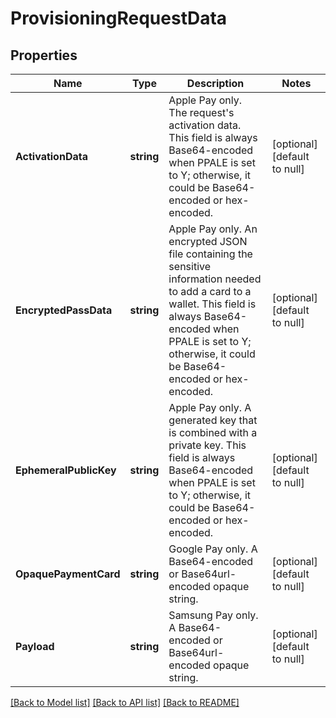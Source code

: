 # ProvisioningRequestData

## Properties
Name | Type | Description | Notes
------------ | ------------- | ------------- | -------------
**ActivationData** | **string** | Apple Pay only. The request&#x27;s activation data. This field is always Base64-encoded when PPALE is set to Y; otherwise, it could be Base64-encoded or hex-encoded. | [optional] [default to null]
**EncryptedPassData** | **string** | Apple Pay only. An encrypted JSON file containing the sensitive information needed to add a card to a wallet. This field is always Base64-encoded when PPALE is set to Y; otherwise, it could be Base64-encoded or hex-encoded. | [optional] [default to null]
**EphemeralPublicKey** | **string** | Apple Pay only. A generated key that is combined with a private key. This field is always Base64-encoded when PPALE is set to Y; otherwise, it could be Base64-encoded or hex-encoded. | [optional] [default to null]
**OpaquePaymentCard** | **string** | Google Pay only. A Base64-encoded or Base64url-encoded opaque string. | [optional] [default to null]
**Payload** | **string** | Samsung Pay only. A Base64-encoded or Base64url-encoded opaque string. | [optional] [default to null]

[[Back to Model list]](../README.md#documentation-for-models) [[Back to API list]](../README.md#documentation-for-api-endpoints) [[Back to README]](../README.md)

